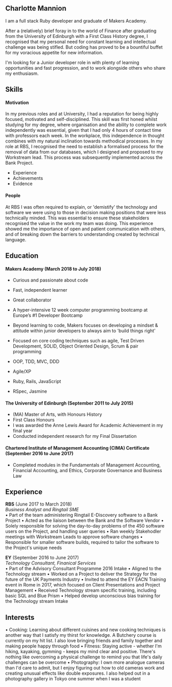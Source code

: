 ## Charlotte Mannion

I am a full stack Ruby developer and graduate of Makers Academy.

After a (relatively) brief foray in to the world of Finance after graduating from the University of Edinburgh with a First Class History degree, I recognised that my personal need for constant learning and intellectual challenge was being stifled. But coding has proved to be a bountiful buffet for my voracious appetite for new information.

I'm looking for a Junior developer role in with plenty of learning opportunities and fast progression, and to work alongside others who share my enthusiasm.

## Skills

#### Motivation

In my previous roles and at University, I had a reputation for being highly focused, motivated and self-disciplined. This skill was first honed whilst studying for my degree, where organisation and the ability to complete work independently was essential, given that I had only 4 hours of contact time with professors each week. In the workplace, this independence in thought combines with my natural inclination towards methodical processes. In my role at RBS, I recognised the need to establish a formalised process for the removal of data from our databases, which I designed and proposed to my Workstream lead. This process was subsequently implemented across the Bank Project.

- Experience
- Achievements
- Evidence

#### People

At RBS I was often required to explain, or 'demistify' the technology and software we were using  to those in decision making positions that were less technically minded. This was essential to ensure these stakeholders recognised the value in the work my team was doing.  This experience showed me the importance of open and patient communication with others, and of breaking down the barriers to understanding created by technical language.  

## Education

#### Makers Academy (March 2018 to July 2018)

- Curious and passionate about code
- Fast, independent learner
- Great collaborator

- A hyper-intensive 12 week computer programming bootcamp at Europe’s #1 Developer Bootcamp
- Beyond learning to code, Makers focuses on developing a mindset & attitude within junior developers to always aim to 'build things right'
- Focused on core coding techniques such as agile, Test Driven Development, SOLID, Object Oriented Design, Scrum & pair programming

- OOP, TDD, MVC, DDD
- Agile/XP
- Ruby, Rails, JavaScript
- RSpec, Jasmine

#### The University of Edinburgh (September 2011 to July 2015)

- (MA) Master of Arts, with Honours History
- First Class Honours
- I was awarded the Anne Lewis Award for Academic Achievement in my final year
- Conducted independent research for my Final Dissertation

#### Chartered Institute of Management Accounting (CIMA) Certificate (September 2016 to June 2017)
- Completed modules in the Fundamentals of Management Accounting, Financial Accounting,
and Ethics, Corporate Governance and Business Law

## Experience

**RBS** (June 2017 to March 2018)    
*Business Analyst and Ringtail SME*  
• Part of the team administering Ringtail E-Discovery software to a Bank Project
• Acted as the liaison between the Bank and the Software Vendor
• Solely responsible for solving the day-to-day problems of the 450 software users on the Project, and handling user queries
• Ran weekly Stakehodler meetings with Workstream Leads to approve software changes
• Responsible for smaller software builds, required to tailor the software to the Project's unique needs

**EY** (September 2016 to June 2017)   
*Technology Consultant, Finanical Services*  
• Part of the Advisory Consultant Programme 2016 Intake
• Aligned to the Technology stream
• Worked on a Project to deliver the Strategy for the future of the UK Payments Industry
• Invited to attend the EY EACN Training event in Rome in 2017, which focused on Client Presentations and Project Management
• Received Technology stream specific training, including basic SQL and Blue Prism
• Helped develop unconscious bias training for the Technology stream Intake

## Interests

• Cooking: Learning about different cuisines and new cooking techniques is another way that I satisfy my thirst for knowledge. A Butchery course is currently on my hit list. I also love bringing friends and family together and making people happy through food
• Fitness: Staying active - whether I'm hiking, kayaking, gymming - keeps my mind clear and positive. There's nothing like overcoming a physical challenge to remind you that life's daily challenges can be overcome
• Photography: I own more analogue cameras than I'd care to admit, but I enjoy figuring out how to old cameras work and creating unusual effects like double exposures. I also helped out in a photography gallery in Tokyo one summer when I was a student
